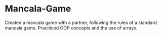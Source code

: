 # Mancala-Game
Created a mancala game with a partner, following the rules of a standard mancala game. Praciticed OOP concepts and the use of arrays.
